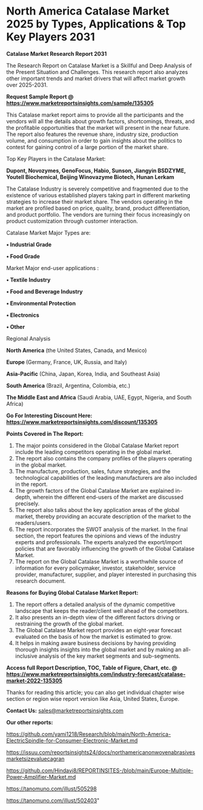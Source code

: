 # North America Catalase Market 2025 by Types, Applications & Top Key Players 2031

<strong>Catalase Market Research Report 2031</strong>

The Research Report on Catalase Market is a Skillful and Deep Analysis of the Present Situation and Challenges. This research report also analyzes other important trends and market drivers that will affect market growth over 2025-2031.

<strong>Request Sample Report @ <a href=https://www.marketreportsinsights.com/sample/135305>https://www.marketreportsinsights.com/sample/135305</a></strong>

This Catalase market report aims to provide all the participants and the vendors will all the details about growth factors, shortcomings, threats, and the profitable opportunities that the market will present in the near future. The report also features the revenue share, industry size, production volume, and consumption in order to gain insights about the politics to contest for gaining control of a large portion of the market share.

Top Key Players in the Catalase Market:

<strong>Dupont, Novozymes, GenoFocus, Habio, Sunson, Jiangyin BSDZYME, Youtell Biochemical, Beijing Winovazyme Biotech, Hunan Lerkam</strong>

The Catalase Industry is severely competitive and fragmented due to the existence of various established players taking part in different marketing strategies to increase their market share. The vendors operating in the market are profiled based on price, quality, brand, product differentiation, and product portfolio. The vendors are turning their focus increasingly on product customization through customer interaction.

Catalase Market Major Types are:

<strong>• Industrial Grade

• Food Grade</strong>

Market Major end-user applications :

<strong>• Textile Industry

• Food and Beverage Industry

• Environmental Protection

• Electronics

• Other</strong>

Regional Analysis

</u><strong><b>North America</b></strong> (the United States, Canada, and Mexico)

<strong><b>Europe </b></strong>(Germany, France, UK, Russia, and Italy)

<strong><b>Asia-Pacific</b></strong> (China, Japan, Korea, India, and Southeast Asia)

<strong><b>South America</b></strong> (Brazil, Argentina, Colombia, etc.)

<strong><b>The Middle East and Africa</b></strong> (Saudi Arabia, UAE, Egypt, Nigeria, and South Africa)

<strong>Go For Interesting Discount Here: <a href=https://www.marketreportsinsights.com/discount/135305>https://www.marketreportsinsights.com/discount/135305</a></strong>

<strong>Points Covered in The Report:</strong>
<ol>
  <li>The major points considered in the Global Catalase Market report include the leading competitors operating in the global market.</li>
  <li>The report also contains the company profiles of the players operating in the global market.</li>
  <li>The manufacture, production, sales, future strategies, and the technological capabilities of the leading manufacturers are also included in the report.</li>
  <li>The growth factors of the Global Catalase Market are explained in-depth, wherein the different end-users of the market are discussed precisely.</li>
  <li>The report also talks about the key application areas of the global market, thereby providing an accurate description of the market to the readers/users.</li>
  <li>The report incorporates the SWOT analysis of the market. In the final section, the report features the opinions and views of the industry experts and professionals. The experts analyzed the export/import policies that are favorably influencing the growth of the Global Catalase Market.</li>
  <li>The report on the Global Catalase Market is a worthwhile source of information for every policymaker, investor, stakeholder, service provider, manufacturer, supplier, and player interested in purchasing this research document.</li>
</ol>
<strong>Reasons for Buying Global Catalase Market Report:</strong>

<ol>
  <li>The report offers a detailed analysis of the dynamic competitive landscape that keeps the reader/client well ahead of the competitors.</li>
  <li>It also presents an in-depth view of the different factors driving or restraining the growth of the global market.</li>
  <li>The Global Catalase Market report provides an eight-year forecast evaluated on the basis of how the market is estimated to grow.</li>
  <li>It helps in making aware business decisions by having providing thorough insights insights into the global market and by making an all-inclusive analysis of the key market segments and sub-segments.</li>
</ol>
<strong>Access full Report Description, TOC, Table of Figure, Chart, etc. @ <a href=https://www.marketreportsinsights.com/industry-forecast/catalase-market-2022-135305>https://www.marketreportsinsights.com/industry-forecast/catalase-market-2022-135305</a></strong>


Thanks for reading this article; you can also get individual chapter wise section or region wise report version like Asia, United States, Europe.

<strong>Contact Us:</strong>
sales@marketreportsinsights.com

<strong>Our other reports:</strong>

<a href=https://github.com/yami1218/Research/blob/main/North-America-ElectricSpindle-for-Consumer-Electronic-Market.md>https://github.com/yami1218/Research/blob/main/North-America-ElectricSpindle-for-Consumer-Electronic-Market.md</a>

<a href=https://issuu.com/reportsinsights24/docs/northamericanonwovenabrasivesmarketsizevaluecagran>https://issuu.com/reportsinsights24/docs/northamericanonwovenabrasivesmarketsizevaluecagran</a>

<a href=https://github.com/Hindavi8/REPORTINSITES-/blob/main/Europe-Multiple-Power-Amplifier-Market.md>https://github.com/Hindavi8/REPORTINSITES-/blob/main/Europe-Multiple-Power-Amplifier-Market.md</a>

<a href=https://tanomuno.com/illust/505298>https://tanomuno.com/illust/505298</a>

<a href=https://tanomuno.com/illust/502403>https://tanomuno.com/illust/502403</a>"
